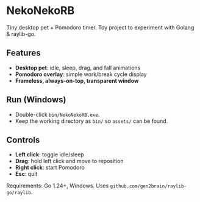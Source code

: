 # NekoNekoRB

Tiny desktop pet + Pomodoro timer.
Toy project to experiment with Golang & raylib-go.

## Features
- **Desktop pet**: idle, sleep, drag, and fall animations
- **Pomodoro overlay**: simple work/break cycle display
- **Frameless, always-on-top, transparent window**

## Run (Windows)
- Double-click `bin/NekoNekoRB.exe`.
- Keep the working directory as `bin/` so `assets/` can be found.

## Controls
- **Left click**: toggle idle/sleep
- **Drag**: hold left click and move to reposition
- **Right click**: start Pomodoro
- **Esc**: quit


Requirements: Go 1.24+, Windows.
Uses `github.com/gen2brain/raylib-go/raylib`.